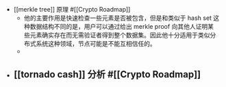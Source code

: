- [[merkle tree]] 原理 #[[Crypto Roadmap]]
	- 他的主要作用是快速检查一些元素是否被包含，但是和类似于 hash set 这种数据结构不同的是，用户可以通过给出 merkle proof 向其他人证明某些元素确实存在而无需验证者得到整个数据集。因此他十分适用于类似分布式系统这种领域，节点可能是不能互相信任的。
	-
- [[tornado cash]] 分析 #[[Crypto Roadmap]]
	-